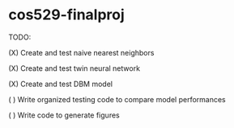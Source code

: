 # cos529-finalproj

TODO:

(X) Create and test naive nearest neighbors

(X) Create and test twin neural network

(X) Create and test DBM model

( ) Write organized testing code to compare model performances

( ) Write code to generate figures
